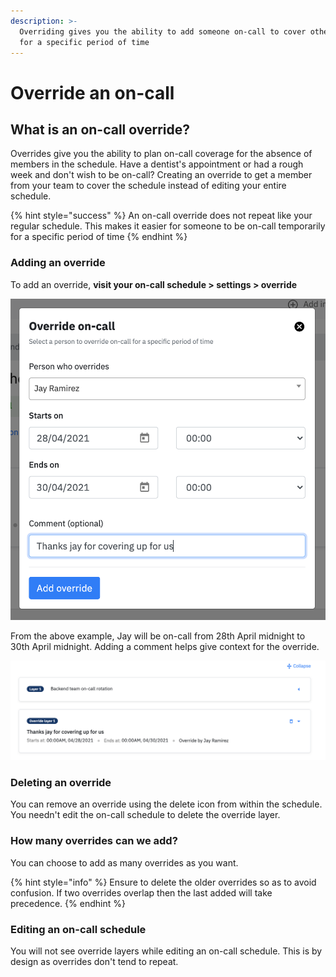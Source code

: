 ```yaml
---
description: >-
  Overriding gives you the ability to add someone on-call to cover others shift
  for a specific period of time
---
```


# Override an on-call

## What is an on-call override?

Overrides give you the ability to plan on-call coverage for the absence of members in the schedule. Have a dentist's appointment or had a rough week and don't wish to be on-call? Creating an override to get a member from your team to cover the schedule instead of editing your entire schedule. 

{% hint style="success" %}
An on-call override does not repeat like your regular schedule. This makes it easier for someone to be on-call temporarily for a specific period of time
{% endhint %}

### Adding an override

To add an override, **visit your on-call schedule &gt; settings &gt; override**

![Adding an override](../.gitbook/assets/image%20%281%29.png)

From the above example, Jay will be on-call from 28th April midnight to 30th April midnight. Adding a comment helps give context for the override. 

![On-call schedule with an override](../.gitbook/assets/image%20%2818%29.png)

### Deleting an override

You can remove an override using the delete icon from within the schedule. You needn't edit the on-call schedule to delete the override layer.

### How many overrides can we add?

You can choose to add as many overrides as you want. 

{% hint style="info" %}
Ensure to delete the older overrides so as to avoid confusion. If two overrides overlap then the last added will take precedence. 
{% endhint %}

### Editing an on-call schedule

You will not see override layers while editing an on-call schedule. This is by design as overrides don't tend to repeat.

